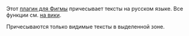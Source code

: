 Этот [плагин для Фигмы](https://www.figma.com/community/plugin/1208197848976092561) причесывает тексты на русском языке. Все функции см. [на вики](https://github.com/fed0rus/figma_plugin_for_editors/wiki).

Причесываются только видимые тексты в выделенной зоне.
